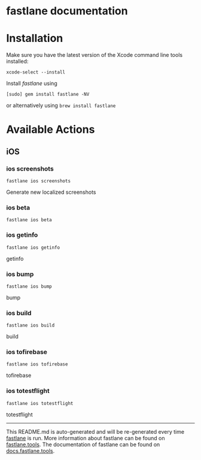 fastlane documentation
================
# Installation

Make sure you have the latest version of the Xcode command line tools installed:

```
xcode-select --install
```

Install _fastlane_ using
```
[sudo] gem install fastlane -NV
```
or alternatively using `brew install fastlane`

# Available Actions
## iOS
### ios screenshots
```
fastlane ios screenshots
```
Generate new localized screenshots
### ios beta
```
fastlane ios beta
```

### ios getinfo
```
fastlane ios getinfo
```
getinfo
### ios bump
```
fastlane ios bump
```
bump
### ios build
```
fastlane ios build
```
build
### ios tofirebase
```
fastlane ios tofirebase
```
tofirebase
### ios totestflight
```
fastlane ios totestflight
```
totestflight

----

This README.md is auto-generated and will be re-generated every time [fastlane](https://fastlane.tools) is run.
More information about fastlane can be found on [fastlane.tools](https://fastlane.tools).
The documentation of fastlane can be found on [docs.fastlane.tools](https://docs.fastlane.tools).

